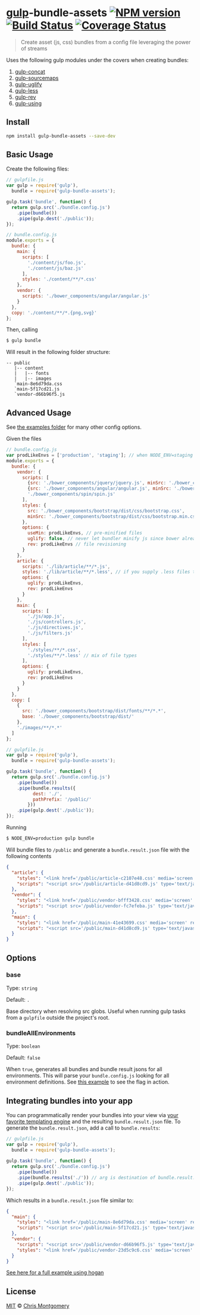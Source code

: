 # [gulp](http://gulpjs.com/)-bundle-assets [![NPM version][npm-image]][npm-url] [![Build Status][travis-image]][travis-url] [![Coverage Status][coverage-image]][coverage-url]

> Create asset (js, css) bundles from a config file leveraging the power of streams

Uses the following gulp modules under the covers when creating bundles:

1. [gulp-concat](https://github.com/wearefractal/gulp-concat)
2. [gulp-sourcemaps](https://github.com/floridoo/gulp-sourcemaps)
3. [gulp-uglify](https://github.com/terinjokes/gulp-uglify)
4. [gulp-less](https://github.com/plus3network/gulp-less)
5. [gulp-rev](https://github.com/sindresorhus/gulp-rev)
6. [gulp-using](https://github.com/jeromedecoster/gulp-using)

## Install

```bash
npm install gulp-bundle-assets --save-dev
```

## Basic Usage

Create the following files:

```js
// gulpfile.js
var gulp = require('gulp'),
  bundle = require('gulp-bundle-assets');

gulp.task('bundle', function() {
  return gulp.src('./bundle.config.js')
    .pipe(bundle())
    .pipe(gulp.dest('./public'));
});
```

```js
// bundle.config.js
module.exports = {
  bundle: {
    main: {
      scripts: [
        './content/js/foo.js',
        './content/js/baz.js'
      ],
      styles: './content/**/*.css'
    },
    vendor: {
      scripts: './bower_components/angular/angular.js'
    }
  },
  copy: './content/**/*.{png,svg}'
};
```

Then, calling

```bash
$ gulp bundle
```

Will result in the following folder structure:

```
-- public
   |-- content
   |   |-- fonts
   |   |-- images
   `main-8e6d79da.css
   `main-5f17cd21.js
   `vendor-d66b96f5.js
```

## Advanced Usage

See [the examples folder](examples) for many other config options.

Given the files

```js
// bundle.config.js
var prodLikeEnvs = ['production', 'staging']; // when NODE_ENV=staging or NODE_ENV=production
module.exports = {
  bundle: {
    vendor: {
      scripts: [
        {src: './bower_components/jquery/jquery.js', minSrc: './bower_components/jquery/jquery.min.js'},
        {src: './bower_components/angular/angular.js', minSrc: './bower_components/angular/angular.min.js'},
        './bower_components/spin/spin.js'
      ],
      styles: {
        src: './bower_components/bootstrap/dist/css/bootstrap.css',
        minSrc: './bower_components/bootstrap/dist/css/bootstrap.min.css'
      },
      options: {
        useMin: prodLikeEnvs, // pre-minified files
        uglify: false, // never let bundler minify js since bower already ships with minified versions
        rev: prodLikeEnvs // file revisioning
      }
    },
    article: {
      scripts: './lib/article/**/*.js',
      styles: './lib/article/**/*.less', // if you supply .less files they will be compiled to .css for you
      options: {
        uglify: prodLikeEnvs,
        rev: prodLikeEnvs
      }
    },
    main: {
      scripts: [
        './js/app.js',
        './js/controllers.js',
        './js/directives.js',
        './js/filters.js'
      ],
      styles: [
        './styles/**/*.css',
        './styles/**/*.less' // mix of file types
      ],
      options: {
        uglify: prodLikeEnvs,
        rev: prodLikeEnvs
      }
    }
  },
  copy: [
    {
      src: './bower_components/bootstrap/dist/fonts/**/*.*',
      base: './bower_components/bootstrap/dist/'
    },
    './images/**/*.*'
  ]
};
```

```js
// gulpfile.js
var gulp = require('gulp'),
  bundle = require('gulp-bundle-assets');

gulp.task('bundle', function() {
  return gulp.src('./bundle.config.js')
    .pipe(bundle())
    .pipe(bundle.results({
          dest: './',
          pathPrefix: '/public/'
        }))
    .pipe(gulp.dest('./public'));
});
```

Running

```bash
$ NODE_ENV=production gulp bundle
```

Will bundle files to `/public` and generate a `bundle.result.json` file with the following contents

```json
{
  "article": {
    "styles": "<link href='/public/article-c2107e48.css' media='screen' rel='stylesheet' type='text/css'/>",
    "scripts": "<script src='/public/article-d41d8cd9.js' type='text/javascript'></script>"
  },
  "vendor": {
    "styles": "<link href='/public/vendor-bfff3428.css' media='screen' rel='stylesheet' type='text/css'/>",
    "scripts": "<script src='/public/vendor-fc7efeba.js' type='text/javascript'></script>"
  },
  "main": {
    "styles": "<link href='/public/main-41e43699.css' media='screen' rel='stylesheet' type='text/css'/>",
    "scripts": "<script src='/public/main-d41d8cd9.js' type='text/javascript'></script>"
  }
}
```

## Options

### base

Type: `string`

Default: `.`

Base directory when resolving src globs. Useful when running gulp tasks from a `gulpfile` outside the project's root.

### bundleAllEnvironments

Type: `boolean`

Default: `false`

When `true`, generates all bundles and bundle result jsons for all environments.
This will parse your `bundle.config.js` looking for all environment definitions.
See [this example](examples/bundle-all-environments) to see the flag in action.

## Integrating bundles into your app

You can programmatically render your bundles into your view via 
[your favorite templating engine](https://www.google.com/webhp?ion=1&espv=2&ie=UTF-8#q=node%20js%20templating%20engine)
and the resulting `bundle.result.json` file. To generate the `bundle.result.json`, add a call to `bundle.results`:

```js
// gulpfile.js
var gulp = require('gulp'),
  bundle = require('gulp-bundle-assets');
  
gulp.task('bundle', function() {
  return gulp.src('./bundle.config.js')
    .pipe(bundle())
    .pipe(bundle.results('./')) // arg is destination of bundle.result.json
    .pipe(gulp.dest('./public'));
});
```

Which results in a `bundle.result.json` file similar to:

```json
{
  "main": {
    "styles": "<link href='/public/main-8e6d79da.css' media='screen' rel='stylesheet' type='text/css'/>",
    "scripts": "<script src='/public/main-5f17cd21.js' type='text/javascript'></script>"
  },
  "vendor": {
    "scripts": "<script src='/public/vendor-d66b96f5.js' type='text/javascript'></script>",
    "styles": "<link href='/public/vendor-23d5c9c6.css' media='screen' rel='stylesheet' type='text/css'/>"
  }
}
```

[See here for a full example using hogan](examples/express-app-using-result-json/readme.md)

## License

[MIT](http://opensource.org/licenses/MIT) © [Chris Montgomery](http://www.chrismontgomery.info/)

[npm-url]: https://npmjs.org/package/gulp-bundle-assets
[npm-image]: http://img.shields.io/npm/v/gulp-bundle-assets.svg
[travis-image]: https://travis-ci.org/chmontgomery/gulp-bundle-assets.svg?branch=master
[travis-url]: https://travis-ci.org/chmontgomery/gulp-bundle-assets
[coverage-image]: https://img.shields.io/coveralls/chmontgomery/gulp-bundle-assets.svg
[coverage-url]: https://coveralls.io/r/chmontgomery/gulp-bundle-assets
